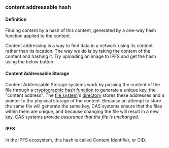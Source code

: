 ### content addressable hash

<h4>Definition</h4><p>Finding content by a hash of this content, generated by a one-way hash function applied to the content.</p><p>Content addressing is a way to find data in a network using its content rather than its location. The way we do is by taking the content of the content and hashing it. Try uploading an image to IPFS and get the hash using the below button. </p><h4>Content Addressable Storage</h4><p>Content Addressable Storage systems work by passing the content of the file through a <a href="https://en.wikipedia.org/wiki/Cryptographic_hash_function">cryptographic hash function</a> to generate a unique key, the &quot;content address&quot;. The <a href="https://en.wikipedia.org/wiki/File_system">file system</a>&#39;s <a href="https://en.wikipedia.org/wiki/Directory_(computing)">directory</a> stores these addresses and a pointer to the physical storage of the content. Because an attempt to store the same file will generate the same key, CAS systems ensure that the files within them are unique, and because changing the file will result in a new key, CAS systems <em>provide assurance that the file is unchanged</em>.</p><h4>IPFS</h4><p>In the IPFS ecosystem, this hash is called Content Identifier, or CID.</p>